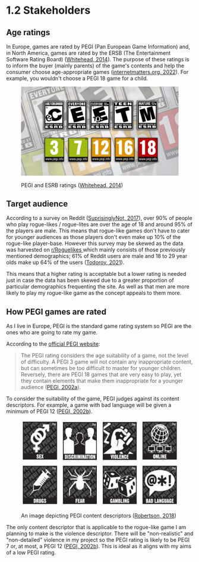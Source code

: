# 1.2 Stakeholders

## Age ratings

In Europe, games are rated by PEGI (Pan European Game Information) and, in North America, games are rated by the ERSB (The Entertainment Software Rating Board) ([Whitehead, 2014](references.md#age-ratings)). The purpose of these ratings is to inform the buyer (mainly parents) of the game's contents and help the consumer choose age-appropriate games ([internetmatters.org, 2022](references.md#age-ratings)). For example, you wouldn't choose a PEGI 18 game for a child.

<figure><img src="../.gitbook/assets/image (4) (1) (1).png" alt=""><figcaption><p>PEGI and ESRB ratings (<a href="references.md#age-ratings">Whitehead, 2014</a>)</p></figcaption></figure>

## Target audience

According to a survey on Reddit ([SuprisinglyNot, 2017](references.md#target-audience)),  over 90% of people who play rogue-likes / rogue-lites are over the age of 18 and around 95% of the players are male. This means that rogue-like games don't have to cater for younger audiences as those players don't even make up 10% of the rogue-like player-base. However this survey may be skewed as the data was harvested on [r/Roguelikes ](https://www.reddit.com/r/roguelikes/comments/6cbup3/roguelike\_gamers\_demographics\_survey/)which mainly consists of those previously mentioned demographics; 61% of Reddit users are male and 18 to 29 year olds make up 64% of the users ([Todorov, 2021](references.md#target-audience)).

This means that a higher rating is acceptable but a lower rating is needed just in case the data has been skewed due to a greater proportion of particular demographics frequenting the site. As well as that men are more likely to play my rogue-like game as the concept appeals to them more.

## How PEGI games are rated

As I live in Europe, PEGI is the standard game rating system so PEGI are the ones who are going to rate my game.

According to the [official PEGI website](https://pegi.info/):

> The PEGI rating considers the age suitability of a game, not the level of difficulty. A PEGI 3 game will not contain any inappropriate content, but can sometimes be too difficult to master for younger children. Reversely, there are PEGI 18 games that are very easy to play, yet they contain elements that make them inappropriate for a younger audience ([PEGI, 2002a](references.md#how-pegi-games-are-rated)).

To consider the suitability of the game, PEGI judges against its content descriptors. For example, a game with bad language will be given a minimum of PEGI 12 ([PEGI, 2002b](references.md#how-pegi-games-are-rated)).

<figure><img src="../.gitbook/assets/image (1) (1) (3).png" alt=""><figcaption><p>An image depicting PEGI content descriptors (<a href="references.md#how-pegi-games-are-rated">Robertson, 2018</a>)</p></figcaption></figure>

The only content descriptor that is applicable to the rogue-like game I am planning to make is the violence descriptor. There will be "non-realistic" and "non-detailed" violence in my project so the PEGI rating is likely to be PEGI 7 or, at most, a PEGI 12 ([PEGI, 2002b](references.md#how-pegi-games-are-rated)). This is ideal as it aligns with my aims of a low PEGI rating.
